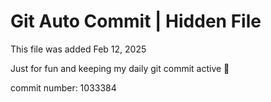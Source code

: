# Git Auto Commit | Hidden File

This file was added Feb 12, 2025

Just for fun and keeping my daily git commit active 🤪

commit number: 1033384
